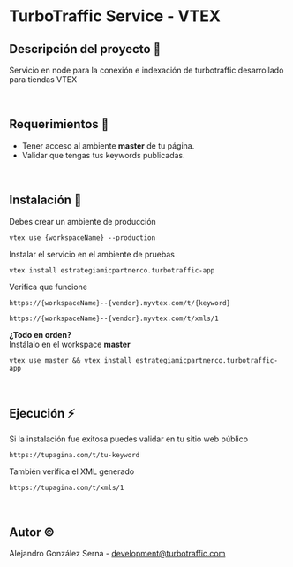 # TurboTraffic Service - VTEX

## Descripción del proyecto :page_facing_up:
Servicio en node para la conexión e indexación de turbotraffic desarrollado para tiendas VTEX

<br/>

## Requerimientos :memo:
- Tener acceso al ambiente **master** de tu página.
- Validar que tengas tus keywords publicadas.

<br/>

## Instalación :house_with_garden:
Debes crear un ambiente de producción
```
vtex use {workspaceName} --production
```
Instalar el servicio en el ambiente de pruebas
```
vtex install estrategiamicpartnerco.turbotraffic-app
```
Verifica que funcione
```
https://{workspaceName}--{vendor}.myvtex.com/t/{keyword}
```
```
https://{workspaceName}--{vendor}.myvtex.com/t/xmls/1
```
**¿Todo en orden?**
<br/>
Instálalo en el workspace **master**
```
vtex use master && vtex install estrategiamicpartnerco.turbotraffic-app
```
<br/>

## Ejecución :zap:
Si la instalación fue exitosa puedes validar en tu sitio web público
```
https://tupagina.com/t/tu-keyword
```

También verifica el XML generado
```
https://tupagina.com/t/xmls/1
```
<br/>

## Autor :copyright:
Alejandro González Serna - development@turbotraffic.com
